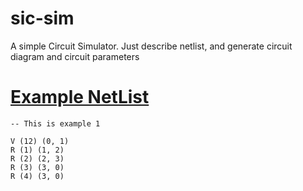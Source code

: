 # sic-sim
A simple Circuit Simulator. Just describe netlist, and generate circuit diagram and circuit parameters

# [Example NetList](https://raw.githubusercontent.com/jatin837/sic-sim/main/ex1.cir?token=APFO6ORTHPH7UHEPA6O5ZULBCTKOA)
```vi
-- This is example 1

V (12) (0, 1)
R (1) (1, 2)
R (2) (2, 3)
R (3) (3, 0)
R (4) (3, 0)
```

